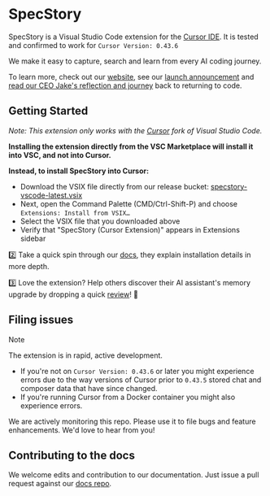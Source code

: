 # SpecStory

SpecStory is a Visual Studio Code extension for the [Cursor IDE](https://www.cursor.com/). It is tested and confirmed to work for `Cursor Version: 0.43.6`

We make it easy to capture, search and learn from every AI coding journey.

To learn more, check out our [website](https://specstory.com/), see our [launch announcement](https://specstory.com/blog/specstory-launch) and [read our CEO Jake's reflection and journey](https://specstory.com/blog/a-ceos-journey-back-to-code) back to returning to code.

## Getting Started

_Note: This extension only works with the [Cursor](https://www.cursor.com/) fork of Visual Studio Code._

**Installing the extension directly from the VSC Marketplace will install it into VSC, and not into Cursor.**

**Instead, to install SpecStory into Cursor:**

- Download the VSIX file directly from our release bucket: [specstory-vscode-latest.vsix](https://static.specstory.com/vscode-extension/releases/specstory-vscode-latest.vsix)
- Next, open the Command Palette (CMD/Ctrl-Shift-P) and choose `Extensions: Install from VSIX…`
- Select the VSIX file that you downloaded above
- Verify that "SpecStory (Cursor Extension)" appears in Extensions sidebar

2️⃣ Take a quick spin through our [docs](https://docs.specstory.com/introduction), they explain installation details in more depth. 

3️⃣ Love the extension? Help others discover their AI assistant's memory upgrade by dropping a quick [review](https://marketplace.visualstudio.com/items?itemName=SpecStory.specstory-vscode&ssr=false#review-details)! 🧠

## Filing issues

> [!NOTE]
The extension is in rapid, active development.

- If you're not on `Cursor Version: 0.43.6` or later you might experience errors due to the way versions of Cursor prior to `0.43.5` stored chat and composer data that have since changed.
- If you're running Cursor from a Docker container you might also experience errors. 

We are actively monitoring this repo. Please use it to file bugs and feature enhancements. We'd love to hear from you!

## Contributing to the docs

We welcome edits and contribution to our documentation. Just issue a pull request against our [docs repo](https://github.com/specstoryai/docs/).
